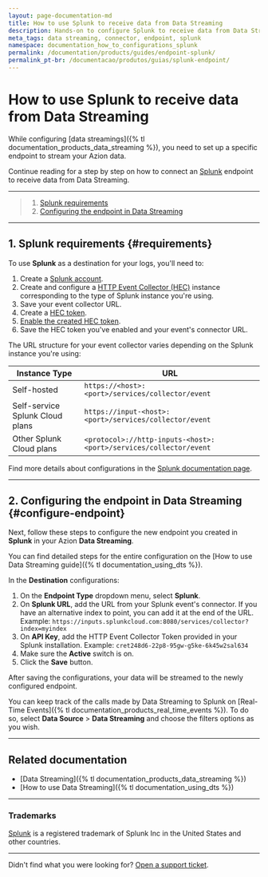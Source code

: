 ```yaml
---
layout: page-documentation-md
title: How to use Splunk to receive data from Data Streaming
description: Hands-on to configure Splunk to receive data from Data Streaming.
meta_tags: data streaming, connector, endpoint, splunk
namespace: documentation_how_to_configurations_splunk
permalink: /documentation/products/guides/endpoint-splunk/
permalink_pt-br: /documentacao/produtos/guias/splunk-endpoint/
---
```


# How to use Splunk to receive data from Data Streaming

While configuring [data streamings]({% tl documentation_products_data_streaming %}), you need to set up a specific endpoint to stream your Azion data.

Continue reading for a step by step on how to connect an [Splunk](https://www.splunk.com/) endpoint to receive data from Data Streaming.

---

> 1. [Splunk requirements](#requirements)
> 2. [Configuring the endpoint in Data Streaming](#configure-endpoint)

---

## 1. Splunk requirements {#requirements}

To use **Splunk** as a destination for your logs, you'll need to:

1. Create a [Splunk account](https://www.splunk.com/en_us/download/splunk-cloud.html).
2. Create and configure a [HTTP Event Collector (HEC)](https://docs.splunk.com/Documentation/Splunk/latest/Data/UsetheHTTPEventCollector#Set_up_and_use_HTTP_Event_Collector_in_Splunk_Web) instance corresponding to the type of Splunk instance you're using.
3. Save your event collector URL.
4. Create a [HEC token](https://docs.splunk.com/Documentation/Splunk/latest/Data/UsetheHTTPEventCollector#Create_an_Event_Collector_token).
5. [Enable the created HEC token](https://docs.splunk.com/Documentation/Splunk/latest/Data/UsetheHTTPEventCollector#Enable_and_disable_Event_Collector_tokens).
6. Save the HEC token you've enabled and your event's connector URL.

The URL structure for your event collector varies depending on the Splunk instance you're using:

| Instance Type | URL |
| ------------- | --- |
| Self-hosted | `https://<host>:<port>/services/collector/event` |
| Self-service Splunk Cloud plans | `https://input-<host>:<port>/services/collector/event` |
| Other Splunk Cloud plans | `<protocol>://http-inputs-<host>:<port>/services/collector/event` |

Find more details about configurations in the [Splunk documentation page](https://docs.splunk.com/Documentation).

---

## 2. Configuring the endpoint in Data Streaming {#configure-endpoint}

Next, follow these steps to configure the new endpoint you created in **Splunk** in your Azion **Data Streaming**.

You can find detailed steps for the entire configuration on the [How to use Data Streaming guide]({% tl documentation_using_dts %}).

In the **Destination** configurations:

1. On the **Endpoint Type** dropdown menu, select **Splunk**.
2. On **Splunk URL**, add the URL from your Splunk event's connector. If you have an alternative index to point, you can add it at the end of the URL. Example: `https://inputs.splunkcloud.com:8080/services/collector?index=myindex`
3. On **API Key**, add the HTTP Event Collector Token provided in your Splunk installation. Example: `cret248d6-22p8-95gw-g5ke-6k45w2sal634`
4. Make sure the **Active** switch is on.
5. Click the **Save** button.

After saving the configurations, your data will be streamed to the newly configured endpoint.

You can keep track of the calls made by Data Streaming to Splunk on [Real-Time Events]({% tl documentation_products_real_time_events %}). To do so, select **Data Source** > **Data Streaming** and choose the filters options as you wish.

---

## Related documentation

- [Data Streaming]({% tl documentation_products_data_streaming %})
- [How to use Data Streaming]({% tl documentation_using_dts %})

---

### Trademarks

[Splunk](https://www.splunk.com/) is a registered trademark of Splunk Inc in the United States and other countries.

---

Didn't find what you were looking for? [Open a support ticket](https://tickets.azion.com/).

